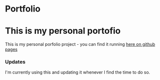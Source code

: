 # Portfolio
This is my personal portofio
======

This is my personal porfolio project - you can find it running [here on github pages](https://szymon-polaczy.github.io/Portfolio/build/ "My running website")

### Updates
I'm currently using this and updating it whenever I find the time to do so.
